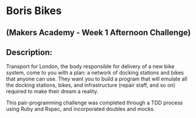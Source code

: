 # Boris Bikes 
## (Makers Academy - Week 1 Afternoon Challenge)

## Description: 

Transport for London, the body responsible for delivery of a new bike system, come to you with a plan: a network of docking stations and bikes that anyone can use. They want you to build a program that will emulate all the docking stations, bikes, and infrastructure (repair staff, and so on) required to make their dream a reality.

This pair-programming challenge was completed through a TDD process using Ruby and Rspec, and incorporated doubles and mocks.
